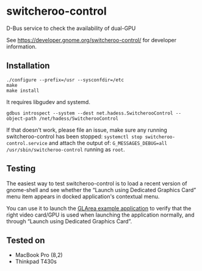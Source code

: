 switcheroo-control
==================

D-Bus service to check the availability of dual-GPU

See https://developer.gnome.org/switcheroo-control/ for
developer information.

Installation
------------
```
./configure --prefix=/usr --sysconfdir=/etc
make
make install
```
It requires libgudev and systemd.

```
gdbus introspect --system --dest net.hadess.SwitcherooControl --object-path /net/hadess/SwitcherooControl
```

If that doesn't work, please file an issue, make sure any running switcheroo-control
has been stopped:
`systemctl stop switcheroo-control.service`
and attach the output of:
`G_MESSAGES_DEBUG=all /usr/sbin/switcheroo-control`
running as ```root```.

Testing
-------

The easiest way to test switcheroo-control is to load a recent version
of gnome-shell and see whether the “Launch using Dedicated Graphics Card”
menu item appears in docked application's contextual menu.

You can use it to launch the [GLArea example application](https://github.com/ebassi/glarea-example/)
to verify that the right video card/GPU is used when launching the application
normally, and through “Launch using Dedicated Graphics Card”.

Tested on
---------

- MacBook Pro (8,2)
- Thinkpad T430s
